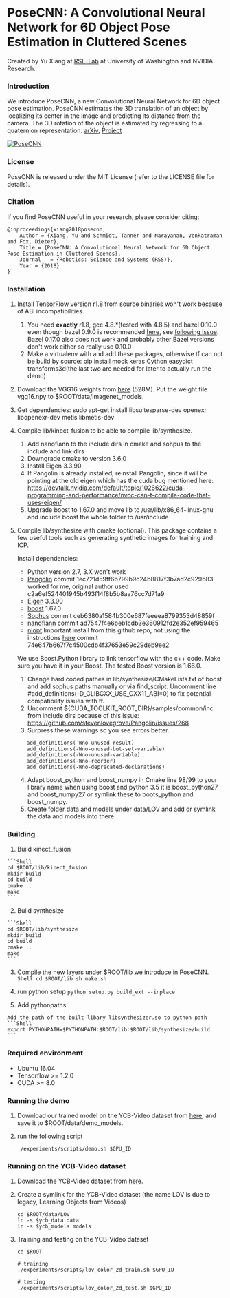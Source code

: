 # PoseCNN: A Convolutional Neural Network for 6D Object Pose Estimation in Cluttered Scenes

Created by Yu Xiang at [RSE-Lab](http://rse-lab.cs.washington.edu/) at University of Washington and NVIDIA Research.

### Introduction

We introduce PoseCNN, a new Convolutional Neural Network for 6D object pose estimation. PoseCNN estimates the 3D translation of an object by localizing its center in the image and predicting its distance from the camera. The 3D rotation of the object is estimated by regressing to a quaternion representation. [arXiv](https://arxiv.org/abs/1711.00199), [Project](https://rse-lab.cs.washington.edu/projects/posecnn/)

[![PoseCNN](http://yuxng.github.io/PoseCNN.png)](https://youtu.be/ih0cCTxO96Y)

### License

PoseCNN is released under the MIT License (refer to the LICENSE file for details).

### Citation

If you find PoseCNN useful in your research, please consider citing:

    @inproceedings{xiang2018posecnn,
        Author = {Xiang, Yu and Schmidt, Tanner and Narayanan, Venkatraman and Fox, Dieter},
        Title = {PoseCNN: A Convolutional Neural Network for 6D Object Pose Estimation in Cluttered Scenes},
        Journal   = {Robotics: Science and Systems (RSS)},
        Year = {2018}
    }

### Installation

1. Install [TensorFlow](https://www.tensorflow.org/get_started/os_setup) version r1.8 from source binaries won't work 
because of ABI incompatibilities.
      1. You need **exactly** r1.8, gcc 4.8.*(tested with 4.8.5) and bazel 0.10.0 even though bazel 0.9.0 is recommended
       [here](https://www.tensorflow.org/install/source), see 
       [following issue](https://github.com/tensorflow/tensorflow/issues/22475). Bazel 0.17.0 also does not work and
       probably other Bazel versions don't work either so really use 0.10.0 
      2. Make a virtualenv with and add these packages, otherwise tf can not be build by source: pip install mock keras Cython easydict transforms3d(the last two are needed for later to actually run the demo)

2. Download the VGG16 weights from [here](https://drive.google.com/open?id=1UdmOKrr9t4IetMubX-y-Pcn7AVaWJ2bL) (528M). Put the weight file vgg16.npy to $ROOT/data/imagenet_models.

3. Get dependencies: sudo apt-get install libsuitesparse-dev openexr libopenexr-dev metis libmetis-dev

4. Compile lib/kinect_fusion to be able to compile lib/synthesize. 
    1. Add nanoflann to the include dirs in cmake and sohpus to the include and link dirs
    2. Downgrade cmake to version 3.6.0
    3. Install Eigen 3.3.90
    4. If Pangolin is already installed, reinstall Pangolin, since it will be pointing at the old eigen which has the cuda bug mentioned here: https://devtalk.nvidia.com/default/topic/1026622/cuda-programming-and-performance/nvcc-can-t-compile-code-that-uses-eigen/
    5. Upgrade boost to 1.67.0 and move lib to /usr/lib/x86_64-linux-gnu and include boost the whole folder to /usr/include
    

5. Compile lib/synthesize with cmake (optional). This package contains a few useful tools such as generating synthetic images for training and ICP.

   Install dependencies:
   - Python version 2.7, 3.X won't work
   - [Pangolin](https://github.com/stevenlovegrove/Pangolin) commit 1ec721d59ff6b799b9c24b8817f3b7ad2c929b83 worked for me, original author used c2a6ef524401945b493f14f8b5b8aa76cc7d71a9
   - [Eigen](https://eigen.tuxfamily.org) 3.3.90
   - [boost](https://www.boost.org/) 1.67.0
   - [Sophus](https://github.com/strasdat/Sophus) commit ceb6380a1584b300e687feeeea8799353d48859f
   - [nanoflann](https://github.com/jlblancoc/nanoflann) commit ad7547f4e6beb1cdb3e360912fd2e352ef959465
   - [nlopt](https://github.com/stevengj/nlopt) Important install from this github repo, not using the instructions [here](https://nlopt.readthedocs.io/en/latest/) commit 74e647b667f7c4500cdb4f37653e59c29deb9ee2
   

   We use Boost.Python library to link tensorflow with the c++ code. Make sure you have it in your Boost. The tested Boost version is 1.66.0.

   1. Change hard coded pathes in lib/synthesize/CMakeLists.txt of boost and add sophus paths manually or via find_script. Uncomment line #add_definitions(-D_GLIBCXX_USE_CXX11_ABI=0) to fix potential compatibility issues with tf.
   2. Uncomment ${CUDA_TOOLKIT_ROOT_DIR}/samples/common/inc from include dirs because of this issue: https://github.com/stevenlovegrove/Pangolin/issues/268
   3. Surpress these warnings so you see errors better.
   ```add_definitions(-Wno-sign-compare)
      add_definitions(-Wno-unused-result)
      add_definitions(-Wno-unused-but-set-variable)
      add_definitions(-Wno-unused-variable)
      add_definitions(-Wno-reorder)
      add_definitions(-Wno-deprecated-declarations)
   ```
   4. Adapt boost_python and boost_numpy in Cmake line 98/99 to your library name when using boost and python 3.5 it is boost_python27 and boost_numpy27 or symlink these to boots_python and boost_numpy.
   5. Create folder data and models under data/LOV and add or symlink the data and models into there
   
### Building
   1. Build kinect_fusion
   
    ```Shell
    cd $ROOT/lib/kinect_fusion
    mkdir build
    cd build
    cmake ..
    make
    ```
   2. Build synthesize
   
    ```Shell
    cd $ROOT/lib/synthesize
    mkdir build
    cd build
    cmake ..
    make
    ```
   3. Compile the new layers under $ROOT/lib we introduce in PoseCNN.
    ```Shell
    cd $ROOT/lib
    sh make.sh
    ```
   
   4. run python setup ```python setup.py build_ext --inplace```
   
   5. Add pythonpaths

    Add the path of the built libary libsynthesizer.so to python path
    ```Shell
    export PYTHONPATH=$PYTHONPATH:$ROOT/lib:$ROOT/lib/synthesize/build
    ```

### Required environment
- Ubuntu 16.04
- Tensorflow >= 1.2.0
- CUDA >= 8.0

### Running the demo
1. Download our trained model on the YCB-Video dataset from [here](https://drive.google.com/file/d/1UNJ56Za6--bHGgD3lbteZtXLC2E-liWz/view?usp=sharing), and save it to $ROOT/data/demo_models.

2. run the following script
    ```Shell
    ./experiments/scripts/demo.sh $GPU_ID
    ```

### Running on the YCB-Video dataset
1. Download the YCB-Video dataset from [here](https://rse-lab.cs.washington.edu/projects/posecnn/).

2. Create a symlink for the YCB-Video dataset (the name LOV is due to legacy, Learning Objects from Videos)
    ```Shell
    cd $ROOT/data/LOV
    ln -s $ycb_data data
    ln -s $ycb_models models
    ```

3. Training and testing on the YCB-Video dataset
    ```Shell
    cd $ROOT

    # training
    ./experiments/scripts/lov_color_2d_train.sh $GPU_ID

    # testing
    ./experiments/scripts/lov_color_2d_test.sh $GPU_ID

    ```
